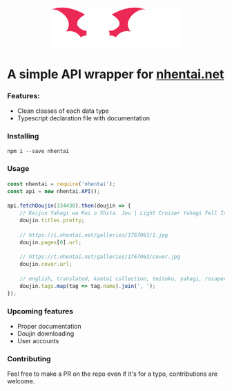 <p align="center">
  <img width="300" src="./docs/logo.svg">
</p>

# A simple API wrapper for [nhentai.net](https://nhentai.net)

### Features:
- Clean classes of each data type
- Typescript declaration file with documentation

### Installing
```
npm i --save nhentai
```

### Usage
```js
const nhentai = require('nhentai');
const api = new nhentai.API();

api.fetchDoujin(334430).then(doujin => {
    // Keijun Yahagi wa Koi o Shita. Jou | Light Cruiser Yahagi Fell In Love - First
    doujin.titles.pretty;

    // https://i.nhentai.net/galleries/1767063/1.jpg
    doujin.pages[0].url;

    // https://t.nhentai.net/galleries/1767063/cover.jpg
    doujin.cover.url;

    // english, translated, kantai collection, teitoku, yahagi, rosapersica, [etc...]
    doujin.tags.map(tag => tag.name).join(', ');
});
```

### Upcoming features
- Proper documentation
- Doujin downloading
- User accounts

### Contributing
Feel free to make a PR on the repo even if it's for a typo, contributions are welcome.